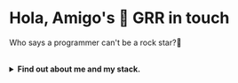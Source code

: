 <h1>Hola, Amigo's 👋 GRR in touch</h1>
<p>Who says a programmer can't be a rock star?🎸</p></br>

<details>
<summary><b>Find out about me and my stack.</b></summary>
</br>

![Header](https://capsule-render.vercel.app/api?type=waving&color=0:FF5F6D,100:FFC371&height=250&section=header&text=Welcome&fontSize=60&animation=fadeIn&fontAlignY=40)

## 🚀 About me
 

<section>
  <h2>Technology and tool's</h2>
    <h3>Programming language</h3>
     <img src="https://cdn.jsdelivr.net/gh/devicons/devicon/icons/javascript/python-original.svg" width="50" height="50"/>
     <img src="https://cdn.jsdelivr.net/gh/devicons/devicon/icons/javascript/javascript-original.svg" width="50" height="50"/> 
     <img src="https://cdn.jsdelivr.net/gh/devicons/devicon/icons/typescript/typescript-original.svg" width="50" height="50"/> 
     <img src="https://cdn.jsdelivr.net/gh/devicons/devicon/icons/php/php-original.svg" width="50" height="50"/>
    <h3>Frontend</h3>
     <img src="https://cdn.jsdelivr.net/gh/devicons/devicon/icons/react/react-original.svg" width="50" height="50"/> 
     <img src="https://cdn.jsdelivr.net/gh/devicons/devicon/icons/vuejs/vuejs-original.svg" width="50" height="50"/> 
     <img src="https://cdn.jsdelivr.net/gh/devicons/devicon/icons/nextjs/nextjs-original.svg" width="50" height="50"/> 
     <img src="https://cdn.jsdelivr.net/gh/devicons/devicon/icons/tailwindcss/tailwindcss-original.svg" width="50" height="50"/>
    <h3>Backend</h3>
     <img src="https://cdn.jsdelivr.net/gh/devicons/devicon/icons/nodejs/nodejs-original.svg" width="50" height="50"/> 
     <img src="https://cdn.jsdelivr.net/gh/devicons/devicon/icons/express/express-original-wordmark.svg" width="50" height="50" style="background-color: #000000; border-radius: 5px; padding: 5px;"/> 
     <img src="https://cdn.jsdelivr.net/gh/devicons/devicon/icons/django/django-plain.svg" width="50" height="50"/> 
     <img src="https://cdn.jsdelivr.net/gh/devicons/devicon/icons/laravel/laravel-plain.svg" width="50" height="50" style="background-color: #FF2D20; border-radius: 5px; padding: 5px;"/>
    <h3>Data base</h3>
     <img src="https://cdn.jsdelivr.net/gh/devicons/devicon/icons/postgresql/postgresql-original.svg" width="50" height="50"/> 
     <img src="https://cdn.jsdelivr.net/gh/devicons/devicon/icons/mysql/mysql-original.svg" width="50" height="50"/> 
     <img src="https://cdn.jsdelivr.net/gh/devicons/devicon/icons/sqlite/sqlite-original.svg" width="50" height="50"/>
    <h3>Tool's</h3>
     <img src="https://cdn.jsdelivr.net/gh/devicons/devicon/icons/vscode/vscode-original.svg" width="50" height="50"/> 
     <img src="https://cdn.jsdelivr.net/gh/devicons/devicon/icons/linux/linux-original.svg" width="50" height="50"/> 
     <img src="https://cdn.jsdelivr.net/gh/devicons/devicon/icons/docker/docker-original.svg" width="50" height="50"/>
    <h3>What i am learning now</h3>
     <img src="https://cdn.jsdelivr.net/gh/devicons/devicon/icons/cplusplus/cplusplus-original.svg" width="50" height="50"/> 
     <img src="https://cdn.jsdelivr.net/gh/devicons/devicon/icons/go/go-original.svg" width="50" height="50"/>
</section>



## 📊 My GitHub stats

![GitHub stats](https://github-readme-stats.vercel.app/api?username=GammaGRR&show_icons=true&theme=tokyo-night)

## My Top Language's

![Top Langs](https://github-readme-stats.vercel.app/api/top-langs/?username=GammaGRR&layout=compact&theme=tokyonight)

## 📈 Activity

<img src="https://github-readme-activity-graph.vercel.app/graph?username=GammaGRR&theme=tokyo-night" width="85%">

![Footer](https://capsule-render.vercel.app/api?type=waving&color=gradient&height=120&section=footer)


</details>
